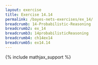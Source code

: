```yaml
---
layout: exercise
title: Exercise 14.14
permalink: /bayes-nets-exercises/ex_14/
breadcrumb: 14-Probabilistic-Reasoning
breadcrumb2: ex_14
breadcrumb3: 14probabilisticReasoning
breadcrumb4: ch14ex14
breadcrumb5: ex14.14
---
```


{% include mathjax_support %}

